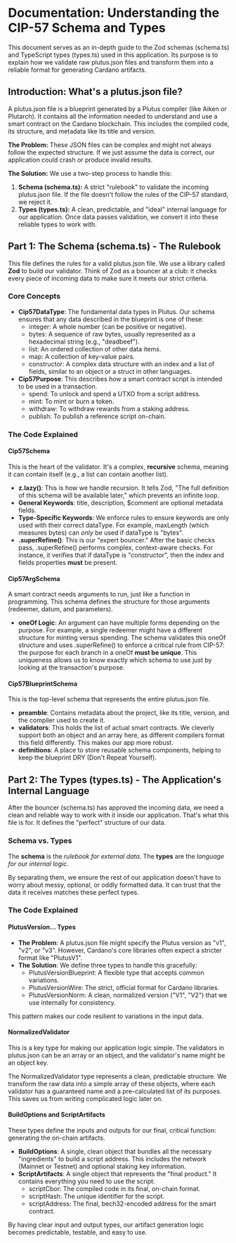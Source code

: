 # **Documentation: Understanding the CIP-57 Schema and Types**

This document serves as an in-depth guide to the Zod schemas (schema.ts) and TypeScript types (types.ts) used in this application. Its purpose is to explain how we validate raw plutus.json files and transform them into a reliable format for generating Cardano artifacts.

## **Introduction: What's a plutus.json file?**

A plutus.json file is a blueprint generated by a Plutus compiler (like Aiken or Plutarch). It contains all the information needed to understand and use a smart contract on the Cardano blockchain. This includes the compiled code, its structure, and metadata like its title and version.

**The Problem:** These JSON files can be complex and might not always follow the expected structure. If we just assume the data is correct, our application could crash or produce invalid results.

**The Solution:** We use a two-step process to handle this:

1. **Schema (schema.ts):** A strict "rulebook" to validate the incoming plutus.json file. If the file doesn't follow the rules of the CIP-57 standard, we reject it.  
2. **Types (types.ts):** A clean, predictable, and "ideal" internal language for our application. Once data passes validation, we convert it into these reliable types to work with.

## **Part 1: The Schema (schema.ts) \- The Rulebook**

This file defines the rules for a valid plutus.json file. We use a library called **Zod** to build our validator. Think of Zod as a bouncer at a club: it checks every piece of incoming data to make sure it meets our strict criteria.

### **Core Concepts**

* **Cip57DataType**: The fundamental data types in Plutus. Our schema ensures that any data described in the blueprint is one of these:  
  * integer: A whole number (can be positive or negative).  
  * bytes: A sequence of raw bytes, usually represented as a hexadecimal string (e.g., "deadbeef").  
  * list: An ordered collection of other data items.  
  * map: A collection of key-value pairs.  
  * constructor: A complex data structure with an index and a list of fields, similar to an object or a struct in other languages.  
* **Cip57Purpose**: This describes *how* a smart contract script is intended to be used in a transaction.  
  * spend: To unlock and spend a UTXO from a script address.  
  * mint: To mint or burn a token.  
  * withdraw: To withdraw rewards from a staking address.  
  * publish: To publish a reference script on-chain.

### **The Code Explained**

#### **Cip57Schema**

This is the heart of the validator. It's a complex, **recursive** schema, meaning it can contain itself (e.g., a list can contain another list).

* **z.lazy()**: This is how we handle recursion. It tells Zod, "The full definition of this schema will be available later," which prevents an infinite loop.  
* **General Keywords**: title, description, $comment are optional metadata fields.  
* **Type-Specific Keywords**: We enforce rules to ensure keywords are only used with their correct dataType. For example, maxLength (which measures bytes) can *only* be used if dataType is "bytes".  
* **.superRefine()**: This is our "expert bouncer." After the basic checks pass, .superRefine() performs complex, context-aware checks. For instance, it verifies that if dataType is "constructor", then the index and fields properties **must** be present.

#### **Cip57ArgSchema**

A smart contract needs arguments to run, just like a function in programming. This schema defines the structure for those arguments (redeemer, datum, and parameters).

* **oneOf Logic**: An argument can have multiple forms depending on the purpose. For example, a single redeemer might have a different structure for minting versus spending. The schema validates this oneOf structure and uses .superRefine() to enforce a critical rule from CIP-57: the purpose for each branch in a oneOf **must be unique**. This uniqueness allows us to know exactly which schema to use just by looking at the transaction's purpose.

#### **Cip57BlueprintSchema**

This is the top-level schema that represents the entire plutus.json file.

* **preamble**: Contains metadata about the project, like its title, version, and the compiler used to create it.  
* **validators**: This holds the list of actual smart contracts. We cleverly support both an object and an array here, as different compilers format this field differently. This makes our app more robust.  
* **definitions**: A place to store reusable schema components, helping to keep the blueprint DRY (Don't Repeat Yourself).

## **Part 2: The Types (types.ts) \- The Application's Internal Language**

After the bouncer (schema.ts) has approved the incoming data, we need a clean and reliable way to work with it inside our application. That's what this file is for. It defines the "perfect" structure of our data.

### **Schema vs. Types**

The **schema** is the *rulebook for external data*. The **types** are the *language for our internal logic*.

By separating them, we ensure the rest of our application doesn't have to worry about messy, optional, or oddly formatted data. It can trust that the data it receives matches these perfect types.

### **The Code Explained**

#### **PlutusVersion... Types**

* **The Problem**: A plutus.json file might specify the Plutus version as "v1", "v2", or "v3". However, Cardano's core libraries often expect a stricter format like "PlutusV1".  
* **The Solution**: We define three types to handle this gracefully:  
  * PlutusVersionBlueprint: A flexible type that accepts common variations.  
  * PlutusVersionWire: The strict, official format for Cardano libraries.  
  * PlutusVersionNorm: A clean, normalized version ("V1", "V2") that we use internally for consistency.

This pattern makes our code resilient to variations in the input data.

#### **NormalizedValidator**

This is a key type for making our application logic simple. The validators in plutus.json can be an array or an object, and the validator's name might be an object key.

The NormalizedValidator type represents a clean, predictable structure. We transform the raw data into a simple array of these objects, where each validator has a guaranteed name and a pre-calculated list of its purposes. This saves us from writing complicated logic later on.

#### **BuildOptions and ScriptArtifacts**

These types define the inputs and outputs for our final, critical function: generating the on-chain artifacts.

* **BuildOptions**: A single, clean object that bundles all the necessary "ingredients" to build a script address. This includes the network (Mainnet or Testnet) and optional staking key information.  
* **ScriptArtifacts**: A single object that represents the "final product." It contains everything you need to use the script:  
  * scriptCbor: The compiled code in its final, on-chain format.  
  * scriptHash: The unique identifier for the script.  
  * scriptAddress: The final, bech32-encoded address for the smart contract.

By having clear input and output types, our artifact generation logic becomes predictable, testable, and easy to use.